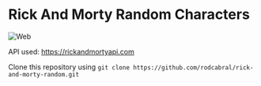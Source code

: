 # Rick And Morty Random Characters

![Web](https://i.imgur.com/U6I0PBM.png)

API used: https://rickandmortyapi.com

Clone this repository using `git clone https://github.com/rodcabral/rick-and-morty-random.git`
